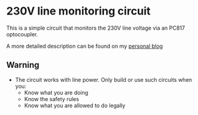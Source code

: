 # 230V line monitoring circuit

This is a simple circuit that monitors the 230V line
voltage via an PC817 optocoupler.

A more detailed description can be found on my [personal blog](https://www.tspi.at/2022/10/11/v230monitoringpc817.html)

## Warning

* The circuit works with line power. Only build or use
  such circuits when you:
   * Know what you are doing
   * Know the safety rules
   * Know what you are allowed to do legally
